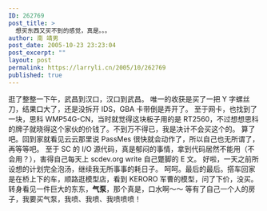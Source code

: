 ```yaml
---
ID: 262769
post_title: >
  想买东西又买不到的感觉，真是。。。
author: 南 靖男
post_date: 2005-10-23 23:23:04
post_excerpt: ""
layout: post
permalink: https://larryli.cn/2005/10/262769
published: true
---
```

逛了整整一下午，武昌到汉口，汉口到武昌。
唯一的收获是买了一把 Y 字螺丝刀，结果口大了，还是没拆开 IDS，GBA 卡带倒是弄开了。
至于网卡，也找到了一块，思科 WMP54G-CN，当时就觉得这块板子用的是 RT2560，不过想想思科的牌子就晓得这个家伙的价钱了。不到万不得已，我是决计不会买这个的。
算了吧。回到家就看见云云那里说 PassMes 很快就会动作了，所以自己也无所谓了，再等等吧。
至于 SC 的 I/O 源代码，真是郁闷的事情，拿到代码居然不能用（不会用？），害得自己每天上 scdev.org write 自己蹩脚的 E 文。
好啦，一天之前所设想的计划完全泡汤，继续我无所事事的耗日子。
呵呵。最后的最后。搭车回家是在桥上下的车，顺路逛模型店，看到 KERORO 军曹的模型，问了下价，没买。
转身看见一件巨大的东东，<strong>气泵</strong>，那个真是，口水啊～～
等有了自己一个人的房子，我要买气泵，我喷、我喷、我喷喷喷！